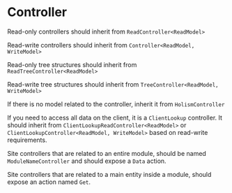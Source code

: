 # Controller

Read-only controllers should inherit from `ReadController<ReadModel>`

Read-write controllers should inherit from `Controller<ReadModel, WriteModel>`

Read-only tree structures should inherit from `ReadTreeController<ReadModel>`

Read-write tree structures should inherit from `TreeController<ReadModel, WriteModel>`

If there is no model related to the controller, inherit it from `HolismController`

If you need to access all data on the client, it is a `ClientLookup` controller. It should inherit from `ClientLookupReadController<ReadModel>` or `ClientLookupController<ReadModel, WriteModel>` based on read-write requirements.

Site controllers that are related to an entire module, should be named `ModuleNameController` and should expose a `Data` action.

Site controllers that are related to a main entity inside a module, should expose an action named `Get`.

